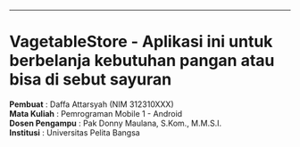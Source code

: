 ---

# VagetableStore - Aplikasi ini untuk berbelanja kebutuhan pangan atau bisa di sebut sayuran 

**Pembuat**        : Daffa Attarsyah (NIM 312310XXX)  
**Mata Kuliah**    : Pemrograman Mobile 1 - Android  
**Dosen Pengampu** : Pak Donny Maulana, S.Kom., M.M.S.I.  
**Institusi**      : Universitas Pelita Bangsa  
